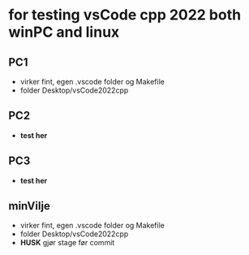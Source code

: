 # for testing vsCode cpp 2022 both winPC and linux

## PC1

* virker fint, egen .vscode folder og Makefile
* folder Desktop/vsCode2022cpp

## PC2

* **test her**

## PC3

* **test her**

## minVilje

* virker fint, egen .vscode folder og Makefile
* folder Desktop/vsCode2022cpp
* **HUSK** gjør stage før commit
